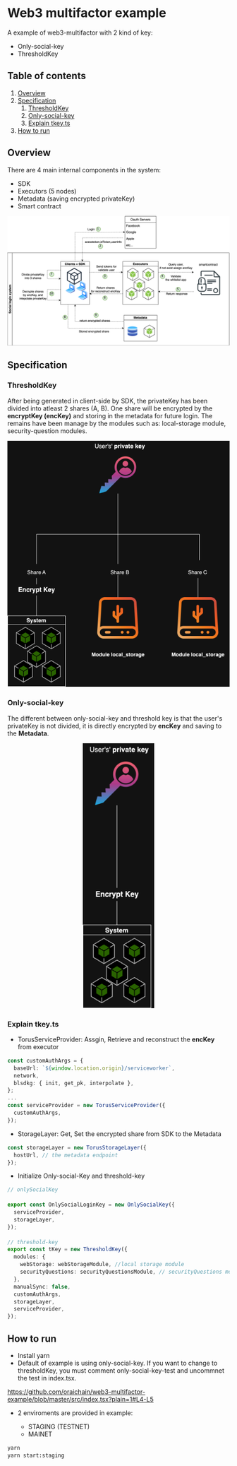 # Web3 multifactor example

A example of web3-multifactor with 2 kind of key:

- Only-social-key
- ThresholdKey

## Table of contents

1. [Overview](#overview)
2. [Specification](#specification)
   1. [ThresholdKey](#threshold-key)
   2. [Only-social-key](#only-social-key)
   3. [Explain tkey.ts](#explain-tkey.ts)
3. [How to run](#how-to-run)

<a name="overview"></a>

## Overview

There are 4 main internal components in the system:

- SDK
- Executors (5 nodes)
- Metadata (saving encrypted privateKey)
- Smart contract

![overall-system](images/OverallSocialLoginSystem.png)

<a name="specification"></a>

## Specification

<a name="threshold-key"></a>

### ThresholdKey

After being generated in client-side by SDK, the privateKey has been divided into atleast 2 shares (A, B). One share will be encrypted by the **encryptKey (encKey)** and storing in the metadata for future login. The remains have been manage by the modules such as: local-storage module, security-question modules.

<p align="center" width="100%">
    <img src="images/thresholdKey.png"/>
</p>

<a name="only-social-key"></a>

### Only-social-key

The different between only-social-key and threshold key is that the user's privateKey is not divided, it is directly encrypted by **encKey** and saving to the **Metadata**.

<p name="only-social-key" align="center" width="100%">
    <img height="600px" src="images/onlySocialKey.png"/>
</p>

<a name="explain-tkey.ts"></a>

### Explain tkey.ts

- TorusServiceProvider: Assgin, Retrieve and reconstruct the **encKey** from executor

```typescript
const customAuthArgs = {
  baseUrl: `${window.location.origin}/serviceworker`,
  network,
  blsdkg: { init, get_pk, interpolate },
};
...
const serviceProvider = new TorusServiceProvider({
  customAuthArgs,
});
```

- StorageLayer: Get, Set the encrypted share from SDK to the Metadata

```typescript
const storageLayer = new TorusStorageLayer({
  hostUrl, // the metadata endpoint
});
```

- Initialize Only-social-Key and threshold-key

```typescript
// onlySocialKey

export const OnlySocialLoginKey = new OnlySocialKey({
  serviceProvider,
  storageLayer,
});

// threshold-key
export const tKey = new ThresholdKey({
  modules: {
    webStorage: webStorageModule, //local storage module
    securityQuestions: securityQuestionsModule, // securityQuestions module
  },
  manualSync: false,
  customAuthArgs,
  storageLayer,
  serviceProvider,
});
```

<a name="how-to-run"></a>

## How to run

- Install yarn
- Default of example is using only-social-key. If you want to change to thresholdKey, you must comment only-social-key-test and uncommnet the test in index.tsx.

https://github.com/oraichain/web3-multifactor-example/blob/master/src/index.tsx?plain=1#L4-L5

- 2 enviroments are provided in example:

  - STAGING (TESTNET)
  - MAINET

```bash
yarn
yarn start:staging

```

